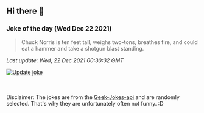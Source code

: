 ## Hi there 👋

### Joke of the day (Wed Dec 22 2021)
<!-- joke -->
>Chuck Norris is ten feet tall, weighs two-tons, breathes fire, and could eat a hammer and take a shotgun blast standing.
<!-- /joke -->

*Last update: Wed, 22 Dec 2021 00:30:32 GMT*

[![Update joke](https://github.com/nclskfm/nclskfm/actions/workflows/joke.yml/badge.svg)](https://github.com/nclskfm/nclskfm/actions/workflows/joke.yml)

<br><br>
Disclaimer: The jokes are from the [Geek-Jokes-api](https://github.com/sameerkumar18/geek-joke-api) and are randomly selected. That's why they are unfortunately often not funny. :D
